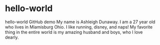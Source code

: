 # hello-world
hello-world GitHub demo 
My name is Ashleigh Dunaway. I am a 27 year old who lives in Miamisburg Ohio. I like running, disney, and naps! My favorite thing in the entire world is my amazing husband and boys, who I love dearly. 
